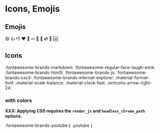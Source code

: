 # Icons, Emojis

## Emojis

:smile:
:+1:
:-1:
:heart:
:shit:
:zzz:
:woman:
:man:
:cd:
:office:
:ok:


## Icons

:fontawesome-brands-markdown:
:fontawesome-regular-face-laugh-wink:
:fontawesome-brands-html5:
:fontawesome-brands-js:
:fontawesome-brands-css3:
:fontawesome-brands-internet-explorer:
:material-format-font:
:material-scale-balance:
:material-clock-fast:
:octicons-arrow-right-24:


### with colors

**XXX: Applying CSS requires the `render_js` and `headless_chrome_path` options.**

:fontawesome-brands-youtube:{ .youtube }
